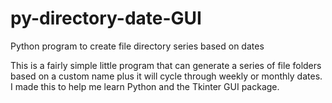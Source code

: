 # py-directory-date-GUI
Python program to create file directory series based on dates

This is a fairly simple little program that can generate a series of file folders based on a custom name plus it will cycle through weekly or monthly dates. I made this to help me learn Python and the Tkinter GUI package.
